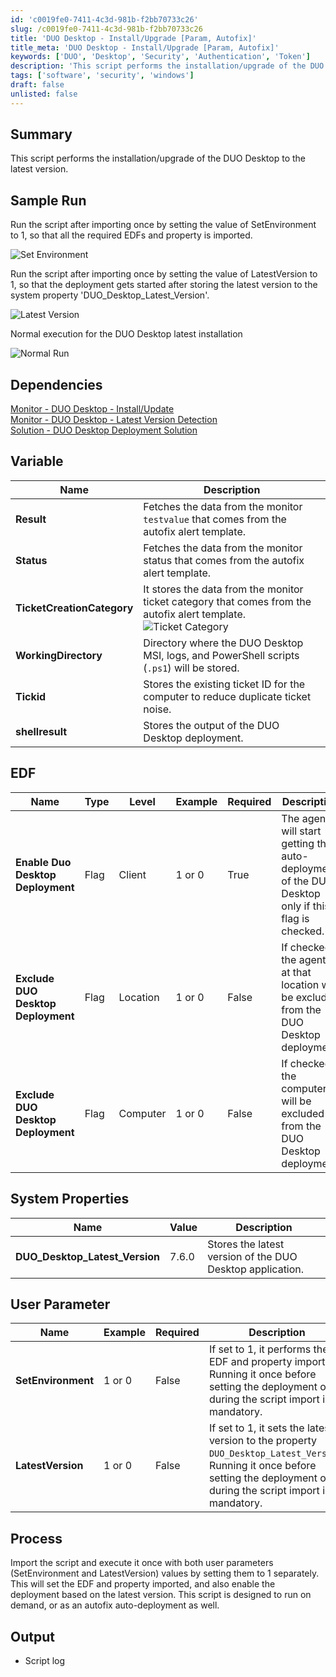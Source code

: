 ```yaml
---
id: 'c0019fe0-7411-4c3d-981b-f2bb70733c26'
slug: /c0019fe0-7411-4c3d-981b-f2bb70733c26
title: 'DUO Desktop - Install/Upgrade [Param, Autofix]'
title_meta: 'DUO Desktop - Install/Upgrade [Param, Autofix]'
keywords: ['DUO', 'Desktop', 'Security', 'Authentication', 'Token']
description: 'This script performs the installation/upgrade of the DUO Desktop to the latest version.'
tags: ['software', 'security', 'windows']
draft: false
unlisted: false
---
```


## Summary
This script performs the installation/upgrade of the DUO Desktop to the latest version.

## Sample Run

Run the script after importing once by setting the value of SetEnvironment to 1, so that all the required EDFs and property is imported.

![Set Environment](../../../static/img/docs/duo-desktop-deployment/image.png)

Run the script after importing once by setting the value of LatestVersion to 1, so that the deployment gets started after storing the latest version to the system property 'DUO_Desktop_Latest_Version'.

![Latest Version](../../../static/img/docs/duo-desktop-deployment/image-1.png)

Normal execution for the DUO Desktop latest installation

![Normal Run](../../../static/img/docs/duo-desktop-deployment/image-2.png)

## Dependencies

[Monitor - DUO Desktop - Install/Update](/docs/af4b8838-ad2d-4b77-90ce-4447873c4b5c)  
[Monitor - DUO Desktop - Latest Version Detection](/docs/c2082154-028d-40fc-beb4-2e8137d2aa57)  
[Solution - DUO Desktop Deployment Solution](/docs/8adb49f7-d8be-4725-a136-bc59e185743c)

## Variable

| **Name**           | **Description**                                                                 |
|--------------------|---------------------------------------------------------------------------------|
| **Result**         | Fetches the data from the monitor `testvalue` that comes from the autofix alert template. |
| **Status**         | Fetches the data from the monitor status that comes from the autofix alert template.     |
| **TicketCreationCategory**         | It stores the data from the monitor ticket category that comes from the autofix alert template. ![Ticket Category](../../../static/img/docs/duo-desktop-deployment/image-3.png)    |
| **WorkingDirectory** | Directory where the DUO Desktop MSI, logs, and PowerShell scripts (`.ps1`) will be stored. |
| **Tickid**         | Stores the existing ticket ID for the computer to reduce duplicate ticket noise. |
| **shellresult**    | Stores the output of the DUO Desktop deployment.                                 |

## EDF 

| **Name**                        | **Type** | **Level**  | **Example** | **Required** | **Description**                                                                                   |
|---------------------------------|----------|------------|-------------|--------------|---------------------------------------------------------------------------------------------------|
| **Enable Duo Desktop Deployment** | Flag     | Client     | 1 or 0       | True         | The agents will start getting the auto-deployment of the DUO Desktop only if this flag is checked. |
| **Exclude DUO Desktop Deployment** | Flag     | Location   | 1 or 0       | False        | If checked, the agents at that location will be excluded from the DUO Desktop deployment.         |
| **Exclude DUO Desktop Deployment** | Flag     | Computer   | 1 or 0       | False        | If checked, the  computer will be excluded from the DUO Desktop deployment.         |

## System Properties

| **Name**                    | **Value** | **Description**                                                       |
|-----------------------------|-----------|------------------------------------------------------------------------|
| **DUO_Desktop_Latest_Version** | 7.6.0     | Stores the latest version of the DUO Desktop application.              |


## User Parameter

| **Name**         | **Example** | **Required** | **Description**                                                                                      |
|------------------|-------------|--------------|------------------------------------------------------------------------------------------------------|
| **SetEnvironment** | 1 or 0     | False        | If set to 1, it performs the EDF and property import. Running it once before setting the deployment or during the script import is mandatory. |
| **LatestVersion**  | 1 or 0     | False        | If set to 1, it sets the latest version to the property `DUO_Desktop_Latest_Version`. Running it once before setting the deployment or during the script import is mandatory. |

## Process

Import the script and execute it once with both user parameters (SetEnvironment and LatestVersion) values by setting them to 1 separately.
This will set the EDF and property imported, and also enable the deployment based on the latest version.
This script is designed to run on demand, or as an autofix auto-deployment as well.

## Output

- Script log